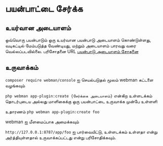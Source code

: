 # பயன்பாட்டை சேர்க்க

## உயர்வான அடையாளம்

ஒவ்வொரு பயன்பாடும் ஒரு உயர்வான பயன்பாடு அடையாளம் கொண்டுள்ளது, வடிகட்டில் மேம்படுத்த வேண்டியது, மற்றும் அடையாளம் பாரவது வரை வெல்லப்படவில்லை.
பரிசோதனை URL [பயன்பாடு அடையாளம் சோதனை](https://www.workerman.net/app/check)

## உருவாக்கம்

`composer require webman/console` ஐ செயல்படுதல் மூலம் webman கட்டளை வழங்கவும்

`php webman app-plugin:create {சேர்க்கை அடையாளம்}` என்கிற உள்ளடக்கம் தொடர்புடைய அல்லது மாளிகைக்கு ஒரு பயன்பாட்டை உருவாக்க முன்பே உள்ளளி

உதாரணம் `php webman app-plugin:create foo` 

webman ஐ மீளமைப்பாக அமைக்கவும்

`http://127.0.0.1:8787/app/foo` ஐ பார்வையிட்டு, உள்ளடக்கம் உள்ளதா என்று அர்த்தியுள்ளதால் உருவாக்கப்பட்டது என்று பரிசோதிக்கவும்.
